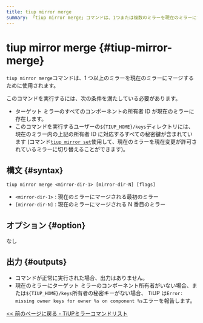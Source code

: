 ```yaml
---
title: tiup mirror merge
summary: 「tiup mirror merge」コマンドは、1つまたは複数のミラーを現在のミラーにマージします。実行条件には、既存の所有者IDと対応する秘密鍵が含まれます。
---
```


# tiup mirror merge {#tiup-mirror-merge}

`tiup mirror merge`コマンドは、1 つ以上のミラーを現在のミラーにマージするために使用されます。

このコマンドを実行するには、次の条件を満たしている必要があります。

-   ターゲット ミラーのすべてのコンポーネントの所有者 ID が現在のミラーに存在します。
-   このコマンドを実行するユーザーの`${TIUP_HOME}/keys`ディレクトリには、現在のミラー内の上記の所有者 ID に対応するすべての秘密鍵が含まれています (コマンド[`tiup mirror set`](/tiup/tiup-command-mirror-set.md)使用して、現在のミラーを現在変更が許可されているミラーに切り替えることができます)。

## 構文 {#syntax}

```shell
tiup mirror merge <mirror-dir-1> [mirror-dir-N] [flags]
```

-   `<mirror-dir-1>` : 現在のミラーにマージされる最初のミラー
-   `[mirror-dir-N]` : 現在のミラーにマージされる N 番目のミラー

## オプション {#option}

なし

## 出力 {#outputs}

-   コマンドが正常に実行された場合、出力はありません。
-   現在のミラーにターゲット ミラーのコンポーネント所有者がいない場合、または`${TIUP_HOME}/keys`所有者の秘密キーがない場合、 TiUP は`Error: missing owner keys for owner %s on component %s`エラーを報告します。

[&lt;&lt; 前のページに戻る - TiUPミラーコマンドリスト](/tiup/tiup-command-mirror.md#command-list)
